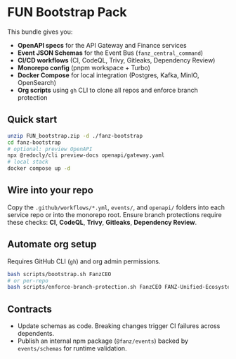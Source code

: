 # FUN Bootstrap Pack

This bundle gives you:
- **OpenAPI specs** for the API Gateway and Finance services
- **Event JSON Schemas** for the Event Bus (`fanz_central_command`)
- **CI/CD workflows** (CI, CodeQL, Trivy, Gitleaks, Dependency Review)
- **Monorepo config** (pnpm workspace + Turbo)
- **Docker Compose** for local integration (Postgres, Kafka, MinIO, OpenSearch)
- **Org scripts** using `gh` CLI to clone all repos and enforce branch protection

## Quick start
```bash
unzip FUN_bootstrap.zip -d ./fanz-bootstrap
cd fanz-bootstrap
# optional: preview OpenAPI
npx @redocly/cli preview-docs openapi/gateway.yaml
# local stack
docker compose up -d
```

## Wire into your repo
Copy the `.github/workflows/*.yml`, `events/`, and `openapi/` folders into each service repo or into the monorepo root.
Ensure branch protections require these checks: **CI**, **CodeQL**, **Trivy**, **Gitleaks**, **Dependency Review**.

## Automate org setup
Requires GitHub CLI (`gh`) and org admin permissions.
```bash
bash scripts/bootstrap.sh FanzCEO
# or per-repo
bash scripts/enforce-branch-protection.sh FanzCEO FANZ-Unified-Ecosystem
```

## Contracts
- Update schemas as code. Breaking changes trigger CI failures across dependents.
- Publish an internal npm package (`@fanz/events`) backed by `events/schemas` for runtime validation.
